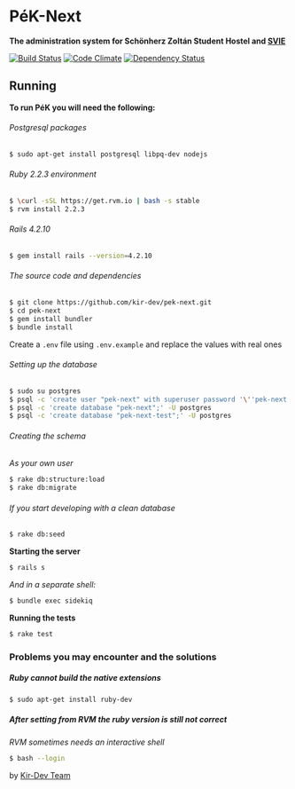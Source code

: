 # PéK-Next

**The administration system for Schönherz Zoltán Student Hostel and [SVIE](http://svie.hu/)**

[![Build Status](https://travis-ci.org/kir-dev/pek-next.png?branch=master)](https://travis-ci.org/kir-dev/pek-next)
[![Code Climate](https://codeclimate.com/github/kir-dev/pek-next.png)](https://codeclimate.com/github/kir-dev/pek-next)
[![Dependency Status](https://gemnasium.com/kir-dev/pek-next.png)](https://gemnasium.com/kir-dev/pek-next)

## Running

**To run PéK you will need the following:**

###### Postgresql packages

```bash
$ sudo apt-get install postgresql libpq-dev nodejs
```

###### Ruby 2.2.3 environment

```bash
$ \curl -sSL https://get.rvm.io | bash -s stable
$ rvm install 2.2.3
```

###### Rails 4.2.10 
```bash
$ gem install rails --version=4.2.10
```

###### The source code and dependencies

```bash
$ git clone https://github.com/kir-dev/pek-next.git
$ cd pek-next
$ gem install bundler
$ bundle install
```

Create a `.env` file using `.env.example` and replace the values with real ones

###### Setting up the database

```bash
$ sudo su postgres
$ psql -c 'create user "pek-next" with superuser password '\''pek-next'\'';'
$ psql -c 'create database "pek-next";' -U postgres
$ psql -c 'create database "pek-next-test";' -U postgres
```

###### Creating the schema

_As your own user_

```bash
$ rake db:structure:load
$ rake db:migrate
```

###### If you start developing with a clean database

```bash
$ rake db:seed
```

**Starting the server**

```bash
$ rails s
```

_And in a separate shell:_

```bash
$ bundle exec sidekiq
```

**Running the tests**

```bash
$ rake test
```

### Problems you may encounter and the solutions

##### Ruby cannot build the native extensions

```bash
$ sudo apt-get install ruby-dev
```

##### After setting from RVM the ruby version is still not correct

_RVM sometimes needs an interactive shell_

```bash
$ bash --login
```

by [Kir-Dev Team](http://kir-dev.sch.bme.hu/)

